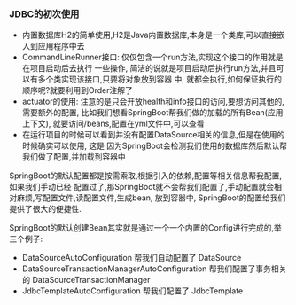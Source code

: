 ### JDBC的初次使用

- 内置数据库H2的简单使用,H2是Java内置数据库,本身是一个类库,可以直接嵌入到应用程序中去
- CommandLineRunner接口: 仅仅包含一个run方法,实现这个接口的作用就是在项目启动后去执行
一些操作, 简洁的说就是项目启动后执行run方法,并且可以有多个类实现该接口,只要将对象放到容器
中, 就都会执行,如何保证执行的顺序呢?就要利用到Order注解了
- actuator的使用: 注意的是只会开放health和info接口的访问,要想访问其他的,需要额外的配置,
比如我们想看SpringBoot帮我们做的加载的所有Bean(应用上下文), 就要访问/beans,配置在yml文件中,可以查看
- 在运行项目的时候可以看到并没有配置DataSource相关的信息,但是在使用的时候确实可以使用, 这是
因为SpringBoot会检测我们使用的数据库然后默认帮我们做了配置,并加载到容器中

SpringBoot的默认配置都是按需索取,根据引入的依赖,配置等相关信息帮我配置,如果我们手动已经
配置过了,那SpringBoot就不会帮我们配置了,手动配置就会相对麻烦,写配置文件,读配置文件,生成bean,
放到容器中, SpringBoot的配置给我们提供了很大的便捷性.

SpringBoot的默认创建Bean其实就是通过一个一个内置的Config进行完成的,举三个例子:
- DataSourceAutoConfiguration 帮我们自动配置了 DataSource
- DataSourceTransactionManagerAutoConfiguration 帮我们配置了事务相关的 DataSourceTransactionManager
- JdbcTemplateAutoConfiguration 帮我们配置了 JdbcTemplate